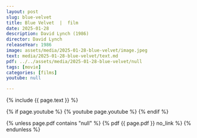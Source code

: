 ```yaml
---
layout: post
slug: blue-velvet
title: Blue Velvet  |  film
date: 2025-01-28
description: David Lynch (1986)
director: David Lynch
releaseYear: 1986
image: assets/media/2025-01-28-blue-velvet/image.jpeg
text: media/2025-01-28-blue-velvet/text.md
pdf: ../../assets/media/2025-01-28-blue-velvet/null
tags: [movie]
categories: [films]
youtube: null

---
```


{% include  {{ page.text }} %}

{% if page.youtube %}
  {% youtube page.youtube %}
{% endif %}

{% unless page.pdf contains "null" %}
  {% pdf {{ page.pdf }} no_link %}
{% endunless %}

